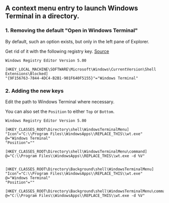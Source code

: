 ## A context menu entry to launch Windows Terminal in a directory.

### 1. Removing the default "Open in Windows Terminal"
By default, such an option exists, but only in the left pane of Explorer.

Get rid of it with the following registry key. [Source](https://github.com/microsoft/terminal/issues/8105#issuecomment-726789079)

```
Windows Registry Editor Version 5.00

[HKEY_LOCAL_MACHINE\SOFTWARE\Microsoft\Windows\CurrentVersion\Shell Extensions\Blocked]
"{9F156763-7844-4DC4-B2B1-901F640F5155}"="Windows Terminal"
```

### 2. Adding the new keys

Edit the path to Windows Terminal where necessary.

You can also set the `Position` to either `Top` or `Bottom`.
```
Windows Registry Editor Version 5.00

[HKEY_CLASSES_ROOT\Directory\shell\WindowsTerminalMenu]
"Icon"="C:\\Program Files\\WindowsApps\\REPLACE_THIS\\wt.exe"
@="Windows Terminal"
"Position"=""

[HKEY_CLASSES_ROOT\Directory\shell\WindowsTerminalMenu\command]
@="C:\\Program Files\\WindowsApps\\REPLACE_THIS\\wt.exe -d %V"


[HKEY_CLASSES_ROOT\Directory\Background\shell\WindowsTerminalMenu]
"Icon"="C:\\Program Files\\WindowsApps\\REPLACE_THIS\\wt.exe"
@="Windows Terminal"
"Position"=""

[HKEY_CLASSES_ROOT\Directory\Background\shell\WindowsTerminalMenu\command]
@="C:\\Program Files\\WindowsApps\\REPLACE_THIS\\wt.exe -d %V"
```
